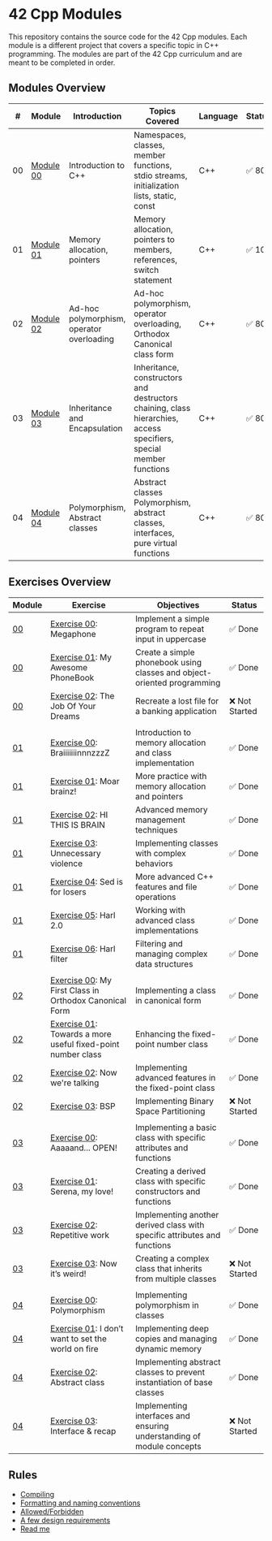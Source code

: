 # 42 Cpp Modules

This repository contains the source code for the 42 Cpp modules. Each module is a different project that covers a specific topic in C++ programming. The modules are part of the 42 Cpp curriculum and are meant to be completed in order.

## Modules Overview

| #  | Module           | Introduction          | Topics Covered                                | Language | Status      | Comments                   |
|----|------------------|-----------------------|-----------------------------------------------|----------|-------------|----------------------------|
| 00 | [Module 00](./module%2000/) | Introduction to C++ | Namespaces, classes, member functions, stdio streams, initialization lists, static, const | C++      | ✅ 80 | Basic C++ concepts        |
| 01 | [Module 01](./module%2001/) | Memory allocation, pointers | Memory allocation, pointers to members, references, switch statement | C++      | ✅ 100| Intermediate concepts     |
| 02 | [Module 02](./module%2002/) | Ad-hoc polymorphism, operator overloading | Ad-hoc polymorphism, operator overloading, Orthodox Canonical class form | C++      | ✅ 80 | Advanced concepts         |
| 03 | [Module 03](./module%2003/) | Inheritance and Encapsulation | Inheritance, constructors and destructors chaining, class hierarchies, access specifiers, special member functions | C++      | ✅ 80 | Inheritance and encapsulation concepts |
| 04| [Module 04](./module%2004/) | Polymorphism, Abstract classes | Abstract classes	Polymorphism, abstract classes, interfaces, pure virtual functions | C++ | ✅ 80 | Polymorphism and abstract concepts |


## Exercises Overview

| Module   | Exercise        | Objectives                                    | Status       |
|-----|----------------------|-----------------------------------------------|--------------|
| [00](./module%2000/)  | [Exercise 00](./module%2000/ex00/): Megaphone                       | Implement a simple program to repeat input in uppercase | ✅ Done |
| [00](./module%2000/)  | [Exercise 01](./module%2000/ex01/): My Awesome PhoneBook            | Create a simple phonebook using classes and object-oriented programming | ✅ Done |
| [00](./module%2000/) | [Exercise 02](): The Job Of Your Dreams          | Recreate a lost file for a banking application | ❌ Not Started |
|  |  |  |  |
| [01](./module%2001/) | [Exercise 00](./module%2001/ex00/): BraiiiiiiinnnzzzZ               | Introduction to memory allocation and class implementation | ✅ Done |
| [01](./module%2001/) | [Exercise 01](./module%2001/ex01/): Moar brainz!                    | More practice with memory allocation and pointers | ✅ Done |
| [01](./module%2001/) | [Exercise 02](./module%2001/ex02/): HI THIS IS BRAIN                | Advanced memory management techniques | ✅ Done |
| [01](./module%2001/) | [Exercise 03](./module%2001/ex03/): Unnecessary violence            | Implementing classes with complex behaviors | ✅ Done |
| [01](./module%2001/) | [Exercise 04](./module%2001/ex04/): Sed is for losers               | More advanced C++ features and file operations | ✅ Done |
| [01](./module%2001/) | [Exercise 05](./module%2001/ex05/): Harl 2.0                        | Working with advanced class implementations | ✅ Done |
| [01](./module%2001/) | [Exercise 06](./module%2001/ex06/): Harl filter                     | Filtering and managing complex data structures | ✅ Done |
|  |  |  |  |
| [02](./module%2002/) | [Exercise 00](./module%2002/ex00/): My First Class in Orthodox Canonical Form | Implementing a class in canonical form | ✅ Done |
| [02](./module%2002/) | [Exercise 01](./module%2002/ex01/): Towards a more useful fixed-point number class | Enhancing the fixed-point number class | ✅ Done |
| [02](./module%2002/) | [Exercise 02](./module%2002/ex02/): Now we're talking               | Implementing advanced features in the fixed-point class | ✅ Done |
| [02](./module%2002/) | [Exercise 03](): BSP                             | Implementing Binary Space Partitioning | ❌ Not Started |
|  |   |  |  |
| [03](./module%2003/) | [Exercise 00](./module%2003/ex00/): Aaaaand... OPEN!               | Implementing a basic class with specific attributes and functions | ✅ Done |
| [03](./module%2003/) | [Exercise 01](./module%2003/ex01/): Serena, my love!               | Creating a derived class with specific constructors and functions | ✅ Done |
| [03](./module%2003/) | [Exercise 02](./module%2003/ex02/): Repetitive work               | Implementing another derived class with specific attributes and functions | ✅ Done |
| [03](./module%2003/) | [Exercise 03](): Now it’s weird!               | Creating a complex class that inherits from multiple classes | ❌ Not Started |
|  |   |  |  |
| [04](./module%2004/) | [Exercise 00](./module%2004/ex00/): Polymorphism               | Implementing polymorphism in classes | ✅ Done |
| [04](./module%2004/) | [Exercise 01](./module%2004/ex01/):  I don’t want to set the world on fire               | Implementing deep copies and managing dynamic memory | ✅ Done |
| [04](./module%2004/) | [Exercise 02](./module%2004/ex02/):  Abstract class               | Implementing abstract classes to prevent instantiation of base classes | ✅ Done |
| [04](./module%2004/) | [Exercise 03]():  Interface & recap           | Implementing interfaces and ensuring understanding of module concepts | ❌ Not Started |


## Rules

- [Compiling](./RULES.md#compiling)
- [Formatting and naming conventions](./RULES.md#formatting-and-naming-conventions)
- [Allowed/Forbidden](./RULES.md#allowedforbidden)
- [A few design requirements](./RULES.md#a-few-design-requirements)
- [Read me](./RULES.md#read-me)
